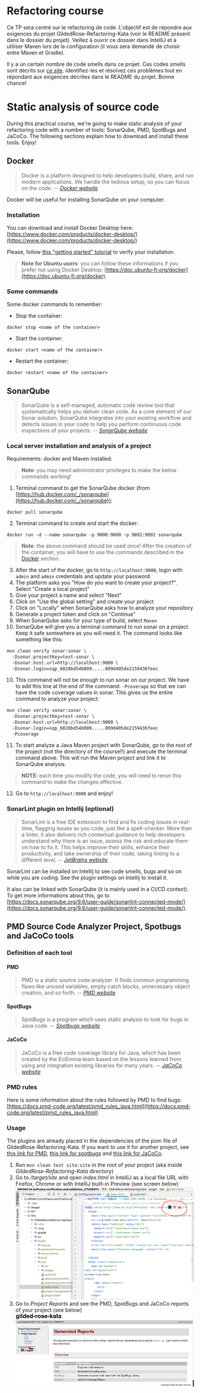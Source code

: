 # Refactoring course

Ce TP sera centré sur le refactoring de code. L'objectif est de répondre aux exigences du projet GildedRose-Refactoring-Kata (voir le README présent dans le dossier du projet). Veillez à ouvrir ce dossier dans IntelliJ et à utiliser Maven lors de la configuration (il vous sera demandé de choisir entre Maven et Gradle).

Il y a un certain nombre de code smells dans ce projet. Ces codes smells sont décrits sur [ce site](https://sourcemaking.com/refactoring). Identifiez-les et résolvez ces problèmes tout en répondant aux exigences décrites dans le README du projet. Bonne chance!


# Static analysis of source code

During this practical course, we're going to make static analysis of your refactoring code with a number of tools: SonarQube, PMD, SpotBugs and JaCoCo. The following sections explain how to download and install these tools. Enjoy!

## Docker

> Docker is a platform designed to help developers build, share, and run modern applications. We handle the tedious setup, so you can focus on the code.
> -- <cite>[Docker website](https://www.docker.com/)</cite>

Docker will be useful for installing SonarQube on your computer.

### Installation

You can download and install Docker Desktop here: [https://www.docker.com/products/docker-desktop/](https://www.docker.com/products/docker-desktop/)

Please, follow [this "getting started" tutorial](https://www.docker.com/blog/getting-started-with-docker-desktop/) to verify your installation.

> **Note for Ubuntu users**: you can follow these informations if you prefer not using Docker Desktop: [https://doc.ubuntu-fr.org/docker](https://doc.ubuntu-fr.org/docker).

### Some commands

Some docker commands to remember:
- Stop the container:
```console
docker stop <name of the container>
```
- Start the container:
```console
docker start <name of the container>
```

- Restart the container:
```console
docker restart <name of the container>
```

## SonarQube

> SonarQube is a self-managed, automatic code review tool that systematically helps you deliver clean code. As a core element of our Sonar solution, SonarQube integrates into your existing workflow and detects issues in your code to help you perform continuous code inspections of your projects.
> -- <cite>[SonarQube website](https://docs.sonarqube.org/latest/)</cite>

### Local server installation and analysis of a project

Requirements: docker and Maven installed.

> **Note**: you may need administrator privileges to make the below commands working!

1. Terminal command to get the SonarQube docker (from [https://hub.docker.com/_/sonarqube](https://hub.docker.com/_/sonarqube)):
```console
docker pull sonarqube
```
2. Terminal command to create and start the docker:
```console
docker run -d --name sonarqube -p 9000:9000 -p 9092:9092 sonarqube
```
> **Note**: the above command should be used once! After the creation of the container, you will have to use the commands described in the [Docker](#some-commands) section.

3. After the start of the docker, go to `http://localhost:9000`, login with `admin` and `admin` credentials and update your password.
4. The platform asks you "How do you want to create your project?". Select "Create a local project"
5. Give your project a name and select "Next"
6. Click on "Use the global setting" and create your project
7. Click on "Locally" when SonarQube asks how to analyze your repository
8. Generate a project token and click on "Continue"
9. When SonarQube asks for your type of build, select `Maven`
10. SonarQube will give you a terminal command to run sonar on a project. Keep it safe somewhere as you will need it. The command looks like something like this:

```console
mvn clean verify sonar:sonar \
  -Dsonar.projectKey=test-sonar \
  -Dsonar.host.url=http://localhost:9000 \
  -Dsonar.login=sqp_6028bd54b089.....899d405de2159436feec
```

10. This command will not be enough to run sonar on our project. We have to add this line at the end of the command: `-Pcoverage` so that we can have the code coverage values in sonar. This gives us the entire command to analyze your project:
```console
mvn clean verify sonar:sonar \
  -Dsonar.projectKey=test-sonar \
  -Dsonar.host.url=http://localhost:9000 \
  -Dsonar.login=sqp_6028bd54b089.....899d405de2159436feec
  -Pcoverage
```

11. To start analyze a Java Maven project with SonarQube, go to the root of the project (not the directory of the course!!) and execute the terminal command above. This will run the Maven project and link it to SonarQube analysis.
> **NOTE:** each time you modify the code, you will need to rerun this command to make the changes effective.
12. Go to `http://localhost:9000` and enjoy!


### SonarLint plugin on Intellij (optional)

> SonarLint is a free IDE extension to find and fix coding issues in real-time, flagging issues as you code, just like a spell-checker. More than a linter, it also delivers rich contextual guidance to help developers understand why there is an issue, assess the risk and educate them on how to fix it. This helps improve their skills, enhance their productivity, and take ownership of their code, taking linting to a different level.
> -- <cite>[JetBrains website](https://plugins.jetbrains.com/plugin/7973-sonarlint)</cite>

SonarLint can be installed on Intellij to see code smells, bugs and so on while you are coding. See the plugin settings on Intellij to install it.

It also can be linked with SonarQube (it is mainly used in a CI/CD context). To get more informations about this, go to [https://docs.sonarqube.org/9.6/user-guide/sonarlint-connected-mode/](https://docs.sonarqube.org/9.6/user-guide/sonarlint-connected-mode/).


## PMD Source Code Analyzer Project, Spotbugs and JaCoCo tools

### Definition of each tool

#### PMD
> PMD is a static source code analyzer. It finds common programming flaws like unused variables, empty catch blocks, unnecessary object creation, and so forth.
> -- <cite>[PMD website](https://docs.pmd-code.org/latest/index.html)</cite>

#### SpotBugs
> SpotBugs is a program which uses static analysis to look for bugs in Java code.
> -- <cite>[Spotbugs website](https://spotbugs.github.io/)</cite>

#### JaCoCo
> JaCoCo is a free code coverage library for Java, which has been created by the EclEmma team based on the lessons learned from using and integration existing libraries for many years.
> -- <cite>[JaCoCo website](https://www.jacoco.org/jacoco/)</cite>

### PMD rules

Here is some information about the rules followed by PMD to find bugs: [https://docs.pmd-code.org/latest/pmd_rules_java.html](https://docs.pmd-code.org/latest/pmd_rules_java.html)

### Usage

The plugins are already placed in the dependencies of the pom file of GildedRose-Refactoring-Kata. If you want to use it for another project, see [this link for PMD](https://docs.pmd-code.org/latest/pmd_userdocs_tools_maven.html), [this link for spotbugs](https://spotbugs.readthedocs.io/en/latest/maven.html) and [this link for JaCoCo](https://www.eclemma.org/jacoco/trunk/doc/maven.html).
1. Run ```mvn clean test site:site``` in the root of your project (aka inside *GildedRose-Refactoring-Kata* directory)
2. Go to */target/site* and open *index.html* in IntelliJ as a local file URL with Firefox, Chrome or with IntelliJ built-in Preview (see screen below)
   ![open-html.png](../images/open-html.png)
3. Go to *Project Reports* and see the PMD, SpotBugs and JaCoCo reports of your project (see below)
   ![reports-html.png](../images/reports-html.png)